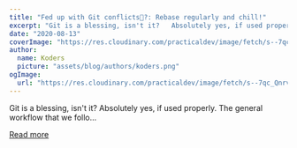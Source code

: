 ```yaml
---
title: "Fed up with Git conflicts😤?: Rebase regularly and chill!"
excerpt: "Git is a blessing, isn't it?   Absolutely yes, if used properly.  The general workflow that we follo..."
date: "2020-08-13"
coverImage: "https://res.cloudinary.com/practicaldev/image/fetch/s--7qc_Qnrv--/c_imagga_scale,f_auto,fl_progressive,h_420,q_auto,w_1000/https://dev-to-uploads.s3.amazonaws.com/i/1znnxb80p4g5tcy9i7rv.jpg"
author:
  name: Koders
  picture: "assets/blog/authors/koders.png"
ogImage:
  url: "https://res.cloudinary.com/practicaldev/image/fetch/s--7qc_Qnrv--/c_imagga_scale,f_auto,fl_progressive,h_420,q_auto,w_1000/https://dev-to-uploads.s3.amazonaws.com/i/1znnxb80p4g5tcy9i7rv.jpg"
---
```


Git is a blessing, isn't it? Absolutely yes, if used properly. The general workflow that we follo...

[Read more](https://dev.to/maulik/fed-up-with-git-conflicts-rebase-regularly-and-chill-1ijb)
